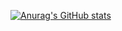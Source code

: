 [![Anurag's GitHub stats](https://github-readme-stats.vercel.app/api?username=CaidenTousaw&theme=chartreuse-dark)](https://github.com/anuraghazra/github-readme-stats)
